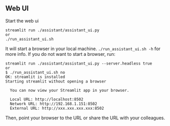 ## Web UI

Start the web ui

```
streamlit run ./assistant/assistant_ui.py
or
./run_assistant_ui.sh
```

It will start a browser in your local machine. `./run_assistant_ui.sh -h` for more info. If you do not want to start a browser, run:

```
streamlit run ./assistant/assistant_ui.py --server.headless true
or
$ ./run_assistant_ui.sh no
OK: streamlit is installed
Starting streamlit without opening a browser

  You can now view your Streamlit app in your browser.

  Local URL: http://localhost:8502
  Network URL: http://192.168.1.151:8502
  External URL: http://xxx.xxx.xxx.xxx:8502
```

Then, point your browser to the URL or share the URL with your colleagues.
